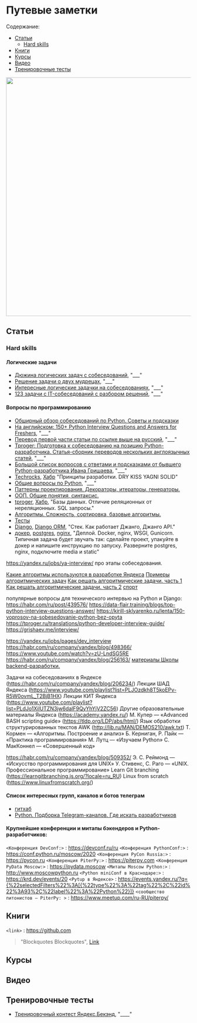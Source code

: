 # Путевые заметки

Содержание:
 - [Статьи](#Статьи)
   -  [Hard skills](#Hard-skills)
 - [Книги](#Книги)
 - [Курсы](#Курсы)
 - [Видео](#Видео)
 - [Тренировочные тесты](#Тренировочные-тесты)

<div id="header" align="center">
  <img src="https://64.media.tumblr.com/bd145c2b00dca92434b1c27ed6402b91/3dcecbbd6e650c3c-82/s1280x1920/3024306d1319364908c5f5b3eeccb6a01deeb99c.jpg" width="650">
</div>

## Статьи

### Hard skills

#### Логические задачи
 - [Дюжина логических задач с собеседований](https://habr.com/ru/post/230881/), "___"
 - [Решение задачи о двух мудрецах](https://habr.com/ru/post/378593/), "___"
 - [Интересные логические задачки на собеседованиях](https://habr.com/ru/post/342304/), "___"
 - [123 задачи с IT-собеседований с разбором решений](https://tproger.ru/articles/problems/), "___"

#### Вопросы по программированию

 - [Обширный обзор собеседований по Python. Советы и подсказки](https://habr.com/ru/post/439576/)
 - [На английском: 150+ Python Interview Questions and Answers for Freshers](https://data-flair.training/blogs/top-python-interview-questions-answer/), "___"
 - [Перевод первой части статьи по ссылке выше на русский](https://kirill-sklyarenko.ru/lenta/150-voprosov-na-sobesedovanie-python-bez-opyta/), "___"
 - [Tproger: Подготовка к собеседованию на позицию Python-разработчика. Статья-сборник переводов нескольких англоязычных статей](https://tproger.ru/translations/python-developer-interview-guide/), "___"
 - [Большой список вопросов с ответами и подсказками от бывшего Python-разработчика Ивана Гришаева](https://grishaev.me/interview/), "___"
  - [Techrocks](https://techrocks.ru/2019/02/10/best-software-engineering-principles/), [Хабр](https://habr.com/ru/post/144611/) "Принципы разработки. DRY KISS YAGNI SOLID"
  - [Общие вопросы по Python](https://kirill-sklyarenko.ru/lenta/150-voprosov-na-sobesedovanie-python-bez-opyta), "___"
  - [Паттерны проектирования. Декораторы, итераторы, генераторы.](https://proglib.io/p/python-patterns)
  - [ООП. Общие понятия, синтаксис.](https://habr.com/ru/post/463125/)
  - [tproger](https://tproger.ru/translations/sql-nosql-database-models/), [Хабр](https://habr.com/ru/post/480838/), "Базы данных. Отличие реляционных от нереляционных. SQL запросы."
  - [Алгоритмы. Сложность, сортировка, базовые алгоритмы. ](https://www.youtube.com/watch?v=ECOZDHS5DfE&list=PLQC2_0cDcSKBHamFYA6ncnc_fYuEQUy0s&index=8)
  - [Тесты](https://habr.com/ru/company/yandex/blog/517266/)  
  - [Django](https://www.djangoproject.com/), [Django ORM](https://django.fun/tutorials/select_related-i-prefetch_related-v-django/), "Стек. Как работает Джанго, Джанго API."
  - [докер](https://dker.ru/docs/), [postgres](https://academy.terrasoft.ru/docs/user/ustanovka_i_administrirovanie/razvertyvanie_onsite/server_subd/razvernut_bazu_dannykh_postgresql_linux), [nginx](https://nginx.org/ru/docs/), "Деплой. Docker, nginx, WSGI, Gunicorn. Типичная задача будет звучать так: сделайте проект, упакуйте в докер и напишите инструкцию по запуску. Разверните postgres, nginx, подключите media и static"

https://yandex.ru/jobs/ya-interview/  про этапы собеседования.


[Какие алгоритмы используются в разработке Яндекса](https://habr.com/ru/company/yandex/blog/498366/)
[Примеры алгоритмических задач](https://habr.com/ru/company/yandex/blog/449890/)
[Как решать алгоритмические задачи. часть 1](https://www.youtube.com/watch?v=0yxjWwoZtLw)
[Как решать алгоритмические задачи. часть 2](https://www.youtube.com/watch?v=zU-LndSG5RE)
[спорт](https://habr.com/ru/company/yandex/blog/256163/)




популярные вопросы для технического интервью на Python и Django:
https://habr.com/ru/post/439576/
https://data-flair.training/blogs/top-python-interview-questions-answer/
https://kirill-sklyarenko.ru/lenta/150-voprosov-na-sobesedovanie-python-bez-opyta
https://tproger.ru/translations/python-developer-interview-guide/
https://grishaev.me/interview/

https://yandex.ru/jobs/pages/dev_interview
https://habr.com/ru/company/yandex/blog/498366/
https://www.youtube.com/watch?v=zU-LndSG5RE
https://habr.com/ru/company/yandex/blog/256163/
[материалы Школы backend-разработки.](https://habr.com/ru/company/yandex/blog/498856/)

Задачи на собеседованиях в Яндексе (https://habr.com/ru/company/yandex/blog/206234/)
Лекции ШАД Яндекса (https://www.youtube.com/playlist?list=PLJOzdkh8T5koEPv-R5W0ovmL_T2BjB1HX)
Лекции КИТ Яндекса (https://www.youtube.com/playlist?list=PLdJo1XilUTZN3jw6dalF9QyYhYjV2ZC56)
Другие образовательные материалы Яндекса (https://academy.yandex.ru/)
М. Купер — «Advanced BASH scripting guide» (https://tldp.org/LDP/abs/html/)
Язык обработки структурированных текстов AWK (http://lib.ru/MAN/DEMOS210/awk.txt)
Т. Кормен — «Алгоритмы. Построение и анализ»
Б. Керниган, Р. Пайк — «Практика программирования»
М. Лутц — «Изучаем Python»
С. МакКоннел — «Совершенный код»

https://habr.com/ru/company/yandex/blog/509352/
Э. С. Реймонд — «Искусство программирования для UNIX»
У. Стивенс, С. Раго — «UNIX. Профессиональное программирование»
Learn Git branching (https://learngitbranching.js.org/?locale=ru_RU)
Linux from scratch (https://www.linuxfromscratch.org/)


####  Список интересных групп, каналов и ботов телеграм

 - [гитхаб](https://github.com/goq/telegram-list#%D0%9A%D0%B0%D0%BD%D0%B0%D0%BB%D1%8B-%D0%BF%D0%BE-%D0%BF%D1%80%D0%BE%D0%B3%D1%80%D0%B0%D0%BC%D0%BC%D0%B8%D1%80%D0%BE%D0%B2%D0%B0%D0%BD%D0%B8%D1%8E-%D0%B8-%D1%80%D0%B0%D0%B7%D1%80%D0%B0%D0%B1%D0%BE%D1%82%D0%BA%D0%B5-%D0%9F%D0%9E)
 - [Python. Подборка Telegram-каналов. Где искать разработчиков](https://getit.agency/python_telegram_ch)

#### Крупнейшие конференции и митапы бэкендеров и Python-разработчиков:
`<Конференция DevConf:>` : <https://devconf.ru/ru>
`<Конференция PythonConf:>` : <https://conf.python.ru/moscow/2020>
`<Конференция PyCon Russia:>` : <https://pycon.ru>
`<Конференция PiterPy:>` : <https://piterpy.com>
`<Конференция PyData Moscow:>` : <https://pydata.moscow>
`<Митапы Moscow Python:>` : <http://www.moscowpython.ru>
`<Python miniConf в Краснодаре:>` : <https://krd.dev/events/20>
`<Pytup в Яндексе>` : <https://events.yandex.ru/?q={%22selectedFilters%22%3A[{%22type%22%3A%22tag%22%2C%22id%22%3A93%2C%22label%22%3A%22Python%22}]}>
`<сообщество питонистов — PiterPy: >` : <https://www.meetup.com/ru-RU/piterpy/>

## Книги
`<link>` : <https://github.com>

> "Blockquotes Blockquotes", [Link](http://localhost/)


## Курсы

## Видео

## Тренировочные тесты
 - [Тренировочный контест Яндекс.Бекэнд](https://contest.yandex.ru/contest/28412/enter?utm_campaign=intern-day&utm_medium=post&utm_source=ya_hire), "____"
